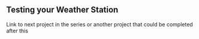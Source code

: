 ## Testing your Weather Station

Link to next project in the series or another project that could be completed after this
